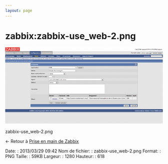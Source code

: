 ```yaml
---
layout: page
---
```


zabbix:zabbix-use\_web-2.png
============================

[![zabbix-use\_web-2.png](../../assets/media/zabbix/zabbix-use_web-2.png@cache=&w=900&h=434 "zabbix-use_web-2.png")](../../assets/media/zabbix/zabbix-use_web-2.png@cache= "Afficher le fichier original")

zabbix-use\_web-2.png

← Retour à [Prise en main de
Zabbix](../../zabbix/zabbix-use.html "zabbix:zabbix-use")

Date:
:   2013/03/29 09:42
Nom de fichier:
:   zabbix-use\_web-2.png
Format:
:   PNG
Taille:
:   59KB
Largeur:
:   1280
Hauteur:
:   618

